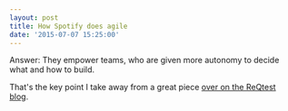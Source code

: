 ```yaml
---
layout: post
title: How Spotify does agile
date: '2015-07-07 15:25:00'
---
```


Answer: They empower teams, who are given more autonomy to decide what and how to build.

That's the key point I take away from a great piece [over on the ReQtest blog](http://reqtest.com/blog/how-spotify-does-agile-a-look-at-the-spotify-engineering-culture/).